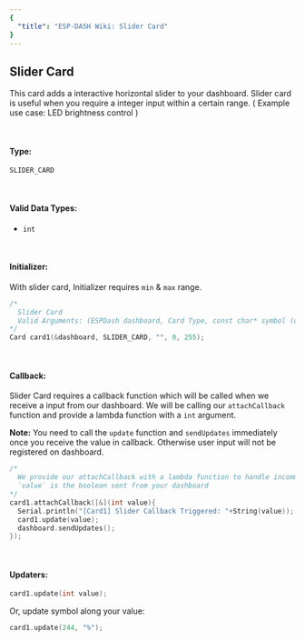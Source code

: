 ```yaml
---
{
  "title": "ESP-DASH Wiki: Slider Card"
}
---
```

## Slider Card

This card adds a interactive horizontal slider to your dashboard. Slider card is useful when you require a integer input within a certain range. ( Example use case: LED brightness control )

<br>

#### Type: 
`SLIDER_CARD`

<br>

#### Valid Data Types:
- `int`

<br>

#### Initializer:
With slider card, Initializer requires `min` & `max` range.
```cpp
/* 
  Slider Card
  Valid Arguments: (ESPDash dashboard, Card Type, const char* symbol (optional), int min, int max)
*/
Card card1(&dashboard, SLIDER_CARD, "", 0, 255);
```

<br>

#### Callback:
Slider Card requires a callback function which will be called when we receive a input from our dashboard. We will be calling our `attachCallback` function and provide a lambda function with a `int` argument.

**Note:** You need to call the `update` function and `sendUpdates` immediately once you receive the value in callback. Otherwise user input will not be registered on dashboard.

```cpp
/*
  We provide our attachCallback with a lambda function to handle incomming data
  `value` is the boolean sent from your dashboard
*/
card1.attachCallback([&](int value){
  Serial.println("[Card1] Slider Callback Triggered: "+String(value));
  card1.update(value);
  dashboard.sendUpdates();
});
```

<br>

#### Updaters:

```cpp
card1.update(int value);
```

Or, update symbol along your value:
```cpp
card1.update(244, "%");
```